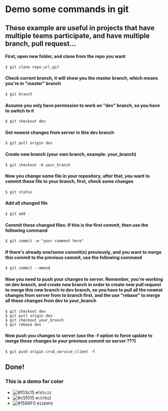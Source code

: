 # Demo some commands in git
## These example are useful in projects that have multiple teams participate, and have multiple branch, pull request...

#### First, open new folder, and clone from the repo you want
```
$ git clone repo_url.git
```
#### Check current branch, it will show you the master branch, which means you're in "master" branch
```
$ git branch
```
#### Assume you only have permission to work on "dev" branch, so you have to switch to it
```
$ git checkout dev
```
#### Get newest changes from server in this dev branch
```
$ git pull origin dev
```
#### Create new branch (your own branch, example: your_branch)
```
$ git checkout -b your_branch
```
#### Now you change some file in your repository, after that, you want to commit these file to your branch, first, check some changes
```
$ git status
```
#### Add all changed file
```
$ git add .
```
#### Commit these changed files: If this is the first commit, then use the following command
```
$ git commit -m "your comment here"
```
#### If there's already one/some commit(s) previously, and you want to merge this commit to the previous commit, use the following command
```
$ git commit --amend
```
#### Now you need to push your changes to server. Remember, you're working on dev branch, and create new branch in order to create new pull request to merge this new branch to dev branch, so you have to pull all the newest changes from server from to branch first, and the use "rebase" to merge all these changes from dev to your_branch
```
$ git checkout dev  
$ git pull origin dev  
$ git checkout your_branch  
$ git rebase dev  
```
#### Now push you changes to server (use the -f option to force update to merge these changes to your previous commit on server ???)
```
$ git push origin crud_service_client -f
```
## Done!


### This is a demo for color
- ![#f03c15](https://placehold.it/15/f03c15/000000?text=+) `#f03c15`
- ![#c5f015](https://placehold.it/15/c5f015/000000?text=+) `#c5f015`
- ![#1589F0](https://placehold.it/15/1589F0/000000?text=+) `#1589F0`
